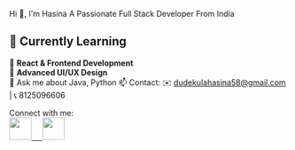 Hi 👋, I'm Hasina
A Passionate Full Stack Developer From India

## 🌱 Currently Learning  

📖 **React & Frontend Development**   
📖 **Advanced UI/UX Design**   
💬 Ask me about Java, Python
📫 Contact: ✉️ dudekulahasina58@gmail.com | 📞 8125096606

Connect with me:
<br>
<a href="https://www.linkedin.com/in/hasina-dudekula-5589b6281/">
  <img src="https://cdn.jsdelivr.net/gh/devicons/devicon/icons/linkedin/linkedin-original.svg" width="40" height="40"/>  &nbsp;&nbsp;&nbsp;   <a 
     href="https://www.instagram.com/hasina__0718/">
  <img src="https://upload.wikimedia.org/wikipedia/commons/a/a5/Instagram_icon.png" width="40" height="40"/>
</a>
</a>



